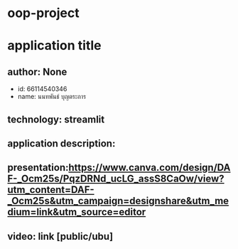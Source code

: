 # oop-project

# application title
## author: None
  * id: 66114540346
  * name: นนทพันธ์ บุญตระการ
## technology: streamlit
## application description:

## presentation:https://www.canva.com/design/DAF-_Ocm25s/PqzDRNd_ucLG_assS8CaOw/view?utm_content=DAF-_Ocm25s&utm_campaign=designshare&utm_medium=link&utm_source=editor
## video: link [public/ubu]
